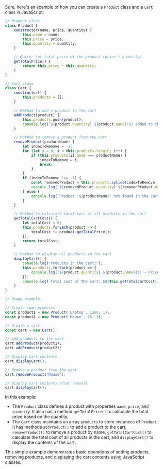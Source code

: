 Sure, here's an example of how you can create a `Product` class and a `Cart` class in JavaScript:

```javascript
// Product class
class Product {
    constructor(name, price, quantity) {
        this.name = name;
        this.price = price;
        this.quantity = quantity;
    }

    // Getter for total price of the product (price * quantity)
    getTotalPrice() {
        return this.price * this.quantity;
    }
}

// Cart class
class Cart {
    constructor() {
        this.products = [];
    }

    // Method to add a product to the cart
    addProduct(product) {
        this.products.push(product);
        console.log(`${product.quantity} ${product.name}(s) added to the cart.`);
    }

    // Method to remove a product from the cart
    removeProduct(productName) {
        let indexToRemove = -1;
        for (let i = 0; i < this.products.length; i++) {
            if (this.products[i].name === productName) {
                indexToRemove = i;
                break;
            }
        }
        if (indexToRemove !== -1) {
            const removedProduct = this.products.splice(indexToRemove, 1)[0];
            console.log(`${removedProduct.quantity} ${removedProduct.name}(s) removed from the cart.`);
        } else {
            console.log(`Product '${productName}' not found in the cart.`);
        }
    }

    // Method to calculate total cost of all products in the cart
    getTotalCartCost() {
        let totalCost = 0;
        this.products.forEach(product => {
            totalCost += product.getTotalPrice();
        });
        return totalCost;
    }

    // Method to display all products in the cart
    displayCart() {
        console.log("Products in the cart:");
        this.products.forEach(product => {
            console.log(`${product.quantity} ${product.name}(s) - Price per unit: $${product.price.toFixed(2)}, Total price: $${product.getTotalPrice().toFixed(2)}`);
        });
        console.log(`Total cost of the cart: $${this.getTotalCartCost().toFixed(2)}`);
    }
}

// Usage example:

// Create some products
const product1 = new Product('Laptop', 1200, 1);
const product2 = new Product('Mouse', 25, 2);

// Create a cart
const cart = new Cart();

// Add products to the cart
cart.addProduct(product1);
cart.addProduct(product2);

// Display cart contents
cart.displayCart();

// Remove a product from the cart
cart.removeProduct('Mouse');

// Display cart contents after removal
cart.displayCart();
```

In this example:

- The `Product` class defines a product with properties `name`, `price`, and `quantity`. It also has a method `getTotalPrice()` to calculate the total price based on the quantity.
- The `Cart` class maintains an array `products` to store instances of `Product`. It has methods `addProduct()` to add a product to the cart, `removeProduct()` to remove a product by name, `getTotalCartCost()` to calculate the total cost of all products in the cart, and `displayCart()` to display the contents of the cart.

This simple example demonstrates basic operations of adding products, removing products, and displaying the cart contents using JavaScript classes.